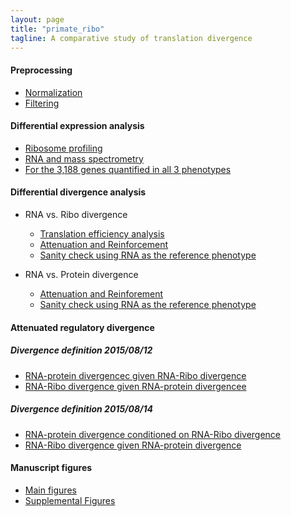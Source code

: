 ```yaml
---
layout: page
title: "primate_ribo"
tagline: A comparative study of translation divergence
---
```


#### Preprocessing

- [Normalization](project/analysis/upcoming.html)
- [Filtering](project/analysis/upcoming.html)


#### Differential expression analysis

- [Ribosome profiling](project/analysis/DE-ribo.html)
- [RNA and mass spectrometry](project/analysis/upcoming.html)
- [For the 3,188 genes quantified in all 3 phenotypes](project/analysis/upcoming.html)


#### Differential divergence analysis

- RNA vs. Ribo divergence

   - [Translation efficiency analysis](project/analysis/compare-ribo-rna-divergence.html)
   - [Attenuation and Reinforcement](project/analysis/compare-ribo-rna-direction.html)
   - [Sanity check using RNA as the reference phenotype](project/analysis/divergence-check-rna-ref.html)

- RNA vs. Protein divergence

   - [Attenuation and Reinforement](project/analysis/compare-rna-pro-divergence.html)
   - [Sanity check using RNA as the reference phenotype](project/analysis/divergence-check-pro-ref-rna.html)


#### Attenuated regulatory divergence

##### Divergence definition 2015/08/12

- [RNA-protein divergencec given RNA-Ribo divergence](project/analysis/translation_efficiency_and_protein.html)
- [RNA-Ribo divergence given RNA-protein divergencee](project/analysis/translation_and_attenuated_protein.html)

##### Divergence definition 2015/08/14

- [RNA-protein divergence conditioned on RNA-Ribo divergence](project/analysis/translation-efficiency-protein-divergence-20150814.html)
- [RNA-Ribo divergence given RNA-protein divergence](project/analysis/translation_and_attenuated_protein_new_def.html)


#### Manuscript figures

- [Main figures]()
- [Supplemental Figures]()
